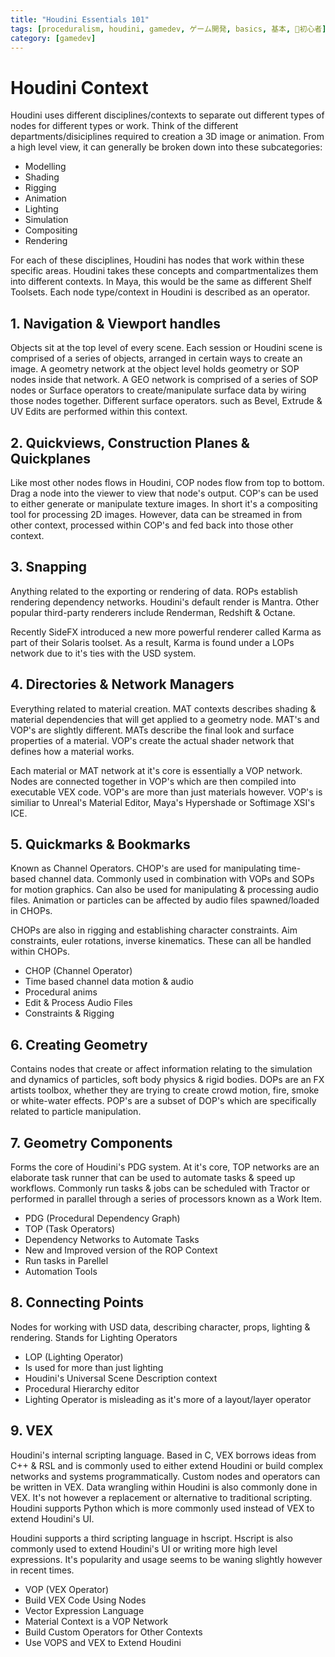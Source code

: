 ```yaml
---
title: "Houdini Essentials 101"
tags: [proceduralism, houdini, gamedev, ゲーム開発, basics, 基本, 🔰初心者]
category: [gamedev]
---
```


# Houdini Context

Houdini uses different disciplines/contexts to separate out different types of nodes for different types or work. Think of the different departments/disiciplines required to creation a 3D image or animation. From a high level view, it can generally be broken down into these subcategories:

- Modelling
- Shading
- Rigging
- Animation
- Lighting
- Simulation
- Compositing
- Rendering

For each of these disciplines, Houdini has nodes that work within these specific areas. Houdini takes these concepts and compartmentalizes them into different contexts. In Maya, this would be the same as different Shelf Toolsets. Each node type/context in Houdini is described as an operator.

## 1. Navigation & Viewport handles

Objects sit at the top level of every scene. Each session or Houdini scene is comprised of a series of objects, arranged in certain ways to create an image. A geometry network at the object level holds geometry or SOP nodes inside that network.  A GEO network is comprised of a series of SOP nodes or Surface operators to create/manipulate surface data by wiring those nodes together. Different surface operators. such as Bevel, Extrude & UV Edits are performed within this context.

## 2. Quickviews, Construction Planes & Quickplanes

Like most other nodes flows in Houdini, COP nodes flow from top to bottom. Drag a node into the viewer to view that node's output. COP's can be used to either generate or manipulate texture images.  In short it's a compositing tool for processing 2D images. However, data can be streamed in from other context, processed within COP's and fed back into those other context.

## 3. Snapping

Anything related to the exporting or rendering of data. ROPs establish rendering dependency networks. Houdini's default render is Mantra. Other popular third-party renderers include Renderman, Redshift & Octane.

Recently SideFX introduced a new more powerful renderer called Karma as part of their Solaris toolset. As a result, Karma is found under a LOPs network due to it's ties with the USD system.

## 4. Directories & Network Managers

Everything related to material creation. MAT contexts describes shading & material dependencies that will get applied to a geometry node. MAT's and VOP's are slightly different. MATs describe the final look and surface properties of a material. VOP's create the actual shader network that defines how a material works.

Each material or MAT network at it's core is essentially a VOP network. Nodes are connected together in VOP's which are then compiled into executable VEX code. VOP's are more than just materials however. VOP's is similiar to Unreal's Material Editor, Maya's Hypershade or Softimage XSI's ICE.

## 5. Quickmarks & Bookmarks

Known as Channel Operators. CHOP's are used for manipulating time-based channel data. Commonly used in combination with VOPs and SOPs for motion graphics. Can also be used for manipulating & processing audio files. Animation or particles can be affected by audio files spawned/loaded in CHOPs.

CHOPs are also in rigging and establishing character constraints. Aim constraints, euler rotations, inverse kinematics. These can all be handled within CHOPs.

- CHOP (Channel Operator)
- Time based channel data motion & audio
- Procedural anims
- Edit & Process Audio Files
- Constraints & Rigging

## 6. Creating Geometry

Contains nodes that create or affect information relating to the simulation and dynamics of particles, soft body physics & rigid bodies. DOPs are an FX artists toolbox, whether they are trying to create crowd motion, fire, smoke or white-water effects. POP's are a subset of DOP's which are specifically related to particle manipulation.

## 7. Geometry Components

Forms the core of Houdini's PDG system. At it's core, TOP networks are an elaborate task runner that can be used to automate tasks & speed up workflows. Commonly run tasks & jobs can be scheduled with Tractor or performed in parallel through a series of processors known as a Work Item.

- PDG (Procedural Dependency Graph)
- TOP (Task Operators)
- Dependency Networks to Automate Tasks
- New and Improved version of the ROP Context
- Run tasks in Parellel
- Automation Tools

## 8. Connecting Points

Nodes for working with USD data, describing character, props, lighting & rendering. Stands for Lighting Operators

- LOP (Lighting Operator)
- Is used for more than just lighting
- Houdini's Universal Scene Description context
- Procedural Hierarchy editor
- Lighting Operator is misleading as it's more of a layout/layer operator

## 9. VEX

Houdini's internal scripting language. Based in C, VEX borrows ideas from C++ & RSL and is commonly used to either extend Houdini or build complex networks and systems programmatically. Custom nodes and operators can be written in VEX. Data wrangling within Houdini is also commonly done in VEX. It's not however a replacement or alternative to traditional scripting. Houdini supports Python which is more commonly used instead of VEX to extend Houdini's UI.

Houdini supports a third scripting language in hscript. Hscript is also commonly used to extend Houdini's UI or writing more high level expressions. It's popularity and usage seems to be waning slightly however in recent times.

- VOP (VEX Operator)
- Build VEX Code Using Nodes
- Vector Expression Language
- Material Context is a VOP Network
- Build Custom Operators for Other Contexts
- Use VOPS and VEX to Extend Houdini
